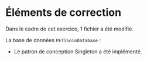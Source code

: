 # Éléments de correction

Dans le cadre de cet exercice, 1 fichier a été modifié.

La base de données `PETiSoinDatabase` :

* Le patron de conception Singleton a été implémenté.
